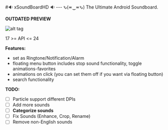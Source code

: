 #:sound: xSoundBoardHD :sound: --- ԅ(≖‿≖ԅ)
The Ultimate Android Soundboard.

**OUTDATED PREVIEW**

![alt tag](https://raw.githubusercontent.com/xtonousou/xSoundBoardHD/master/preview.gif)

17 >= API <= 24

**Features:**
* set as Ringtone/Notification/Alarm
* floating menu button includes stop sound functionality, toggle animations-favorites
* animations on click (you can set them off if you want via floating button)
* search functionality

**TODO:**
- [ ] Particle support different DPIs
- [ ] Add more sounds
- [ ] **Categorize sounds**
- [ ] Fix Sounds (Enhance, Crop, Rename)
- [ ] Remove non-English sounds
